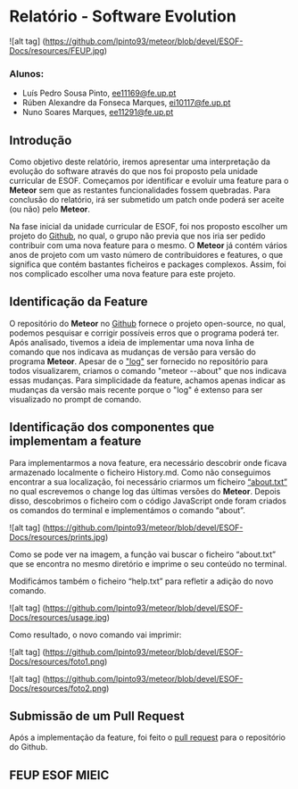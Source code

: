 # Relatório - Software Evolution

![alt tag] (https://github.com/lpinto93/meteor/blob/devel/ESOF-Docs/resources/FEUP.jpg)

### Alunos:
* Luís Pedro Sousa Pinto, ee11169@fe.up.pt
* Rúben Alexandre da Fonseca Marques, ei10117@fe.up.pt 
* Nuno Soares Marques, ee11291@fe.up.pt

## Introdução

Como objetivo deste relatório, iremos apresentar uma interpretação da evolução do software através do que nos foi proposto pela unidade curricular de ESOF. Começamos por identificar e evoluir uma feature para o **Meteor** sem que as restantes funcionalidades fossem quebradas. Para conclusão do relatório, irá ser submetido um patch onde poderá ser aceite (ou não) pelo **Meteor**.

Na fase inicial da unidade curricular de ESOF, foi nos proposto escolher um projeto do [Github](https://github.com/), no qual, o grupo não previa que nos iria ser pedido contribuir com uma nova feature para o mesmo. O **Meteor** já contém vários anos de projeto com um vasto número de contribuidores e features, o que significa que contém bastantes ficheiros e packages complexos. Assim, foi nos complicado escolher uma nova feature para este projeto.

## Identificação da Feature

O repositório do **Meteor** no [Github](https://github.com/meteor/meteor) fornece o projeto open-source, no qual, podemos pesquisar e corrigir possíveis erros que o programa poderá ter. Após analisado, tivemos a ideia de implementar uma nova linha de comando que nos indicava as mudanças de versão para versão do programa **Meteor**. Apesar de o ["log"](https://github.com/meteor/meteor/blob/devel/History.md) ser fornecido no repositório para todos visualizarem, criamos o comando "meteor --about" que nos indicava essas mudanças. Para simplicidade da feature, achamos apenas indicar as mudanças da versão mais recente porque o "log" é extenso para ser visualizado no prompt de comando. 

## Identificação dos componentes que implementam a feature

Para implementarmos a nova feature, era necessário descobrir onde ficava armazenado localmente o ficheiro History.md. Como não conseguimos encontrar a sua localização, foi necessário criarmos um ficheiro [“about.txt”](https://github.com/lpinto93/meteor/blob/devel/tools/cli/about.txt) no qual escrevemos o change log das últimas versões do **Meteor**. Depois disso, descobrimos o ficheiro com o código JavaScript onde foram criados os comandos do terminal e implementámos o comando “about”.

![alt tag] (https://github.com/lpinto93/meteor/blob/devel/ESOF-Docs/resources/prints.jpg)

Como se pode ver na imagem, a função vai buscar o ficheiro “about.txt” que se encontra no mesmo diretório e imprime o seu conteúdo no terminal. 

Modificámos também o ficheiro “help.txt” para refletir a adição do novo comando.

![alt tag] (https://github.com/lpinto93/meteor/blob/devel/ESOF-Docs/resources/usage.jpg)

Como resultado, o novo comando vai imprimir:

![alt tag] (https://github.com/lpinto93/meteor/blob/devel/ESOF-Docs/resources/foto1.png)

![alt tag] (https://github.com/lpinto93/meteor/blob/devel/ESOF-Docs/resources/foto2.png)

## Submissão de um Pull Request

Após a implementação da feature, foi feito o [pull request](https://github.com/meteor/meteor/pull/5802) para o repositório do Github.

## FEUP ESOF MIEIC
